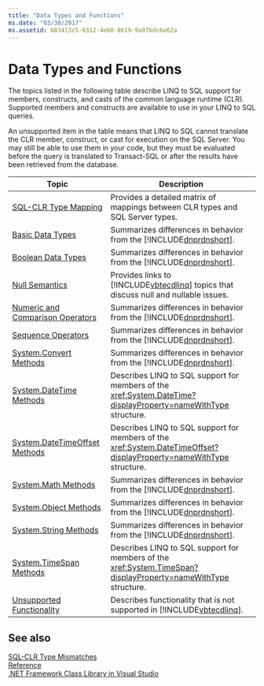 ```yaml
---
title: "Data Types and Functions"
ms.date: "03/30/2017"
ms.assetid: 683413c5-0312-4e60-8619-9a97bdc6e62a
---
```

# Data Types and Functions
The topics listed in the following table describe LINQ to SQL support for members, constructs, and casts of the common language runtime (CLR). Supported members and constructs are available to use in your LINQ to SQL queries.  
  
 An unsupported item in the table means that LINQ to SQL cannot translate the CLR member, construct, or cast for execution on the SQL Server. You may still be able to use them in your code, but they must be evaluated before the query is translated to Transact-SQL or after the results have been retrieved from the database.  
  
|Topic|Description|  
|-----------|-----------------|  
|[SQL-CLR Type Mapping](../../../../../../docs/framework/data/adonet/sql/linq/sql-clr-type-mapping.md)|Provides a detailed matrix of mappings between CLR types and SQL Server types.|  
|[Basic Data Types](../../../../../../docs/framework/data/adonet/sql/linq/basic-data-types.md)|Summarizes differences in behavior from the [!INCLUDE[dnprdnshort](../../../../../../includes/dnprdnshort-md.md)].|  
|[Boolean Data Types](../../../../../../docs/framework/data/adonet/sql/linq/boolean-data-types.md)|Summarizes differences in behavior from the [!INCLUDE[dnprdnshort](../../../../../../includes/dnprdnshort-md.md)].|  
|[Null Semantics](../../../../../../docs/framework/data/adonet/sql/linq/null-semantics.md)|Provides links to [!INCLUDE[vbtecdlinq](../../../../../../includes/vbtecdlinq-md.md)] topics that discuss null and nullable issues.|  
|[Numeric and Comparison Operators](../../../../../../docs/framework/data/adonet/sql/linq/numeric-and-comparison-operators.md)|Summarizes differences in behavior from the [!INCLUDE[dnprdnshort](../../../../../../includes/dnprdnshort-md.md)].|  
|[Sequence Operators](../../../../../../docs/framework/data/adonet/sql/linq/sequence-operators.md)|Summarizes differences in behavior from the [!INCLUDE[dnprdnshort](../../../../../../includes/dnprdnshort-md.md)].|  
|[System.Convert Methods](../../../../../../docs/framework/data/adonet/sql/linq/system-convert-methods.md)|Summarizes differences in behavior from the [!INCLUDE[dnprdnshort](../../../../../../includes/dnprdnshort-md.md)].|  
|[System.DateTime Methods](../../../../../../docs/framework/data/adonet/sql/linq/system-datetime-methods.md)|Describes LINQ to SQL support for members of the <xref:System.DateTime?displayProperty=nameWithType> structure.|  
|[System.DateTimeOffset Methods](../../../../../../docs/framework/data/adonet/sql/linq/system-datetimeoffset-methods.md)|Describes LINQ to SQL support for members of the <xref:System.DateTimeOffset?displayProperty=nameWithType> structure.|  
|[System.Math Methods](../../../../../../docs/framework/data/adonet/sql/linq/system-math-methods.md)|Summarizes differences in behavior from the [!INCLUDE[dnprdnshort](../../../../../../includes/dnprdnshort-md.md)].|  
|[System.Object Methods](../../../../../../docs/framework/data/adonet/sql/linq/system-object-methods.md)|Summarizes differences in behavior from the [!INCLUDE[dnprdnshort](../../../../../../includes/dnprdnshort-md.md)].|  
|[System.String Methods](../../../../../../docs/framework/data/adonet/sql/linq/system-string-methods.md)|Summarizes differences in behavior from the [!INCLUDE[dnprdnshort](../../../../../../includes/dnprdnshort-md.md)].|  
|[System.TimeSpan Methods](../../../../../../docs/framework/data/adonet/sql/linq/system-timespan-methods.md)|Describes LINQ to SQL support for members of the <xref:System.TimeSpan?displayProperty=nameWithType> structure.|  
|[Unsupported Functionality](../../../../../../docs/framework/data/adonet/sql/linq/unsupported-functionality.md)|Describes functionality that is not supported in [!INCLUDE[vbtecdlinq](../../../../../../includes/vbtecdlinq-md.md)].|  
  
## See also
 [SQL-CLR Type Mismatches](../../../../../../docs/framework/data/adonet/sql/linq/sql-clr-type-mismatches.md)  
 [Reference](../../../../../../docs/framework/data/adonet/sql/linq/reference.md)  
 [.NET Framework Class Library in Visual Studio](https://msdn.microsoft.com/library/a03e374c-3d5c-4169-937b-49857ab273ae)
